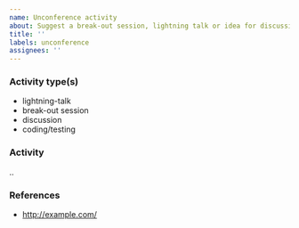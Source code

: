 ```yaml
---
name: Unconference activity
about: Suggest a break-out session, lightning talk or idea for discussion points
title: ''
labels: unconference
assignees: ''
---
```


### Activity type(s)

<!-- delete as appropriate -->

* lightning-talk
* break-out session
* discussion
* coding/testing

### Activity
<!-- Briefly describe the proposed unconference activity-->

..

### References
<!-- Any related URL (s), e.g.  project home page -->

* http://example.com/
